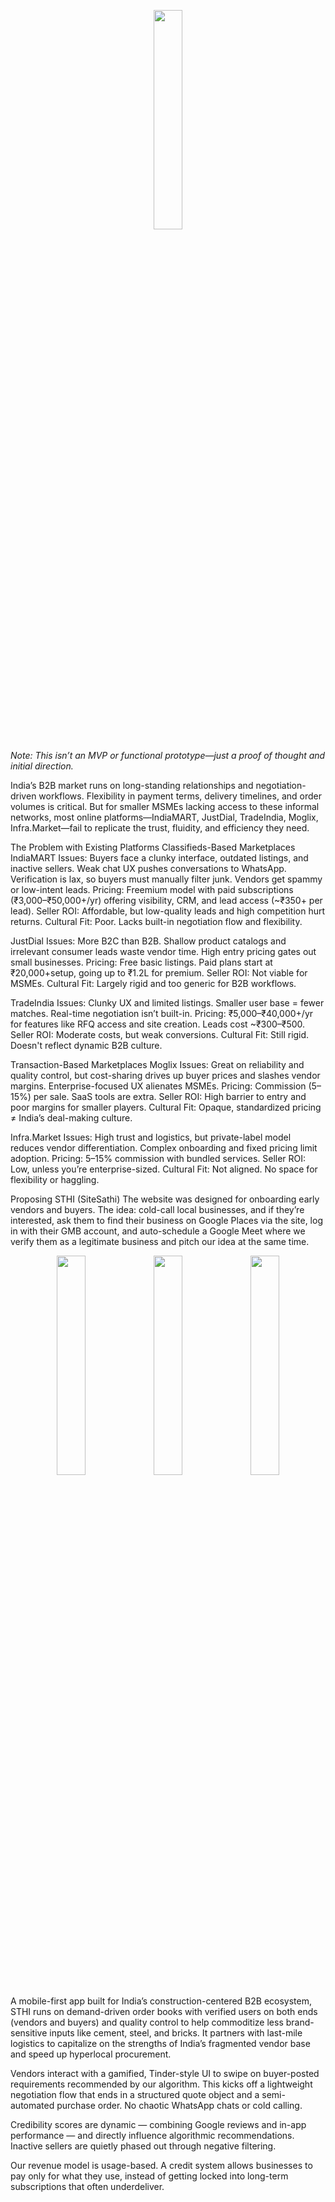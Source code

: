 

<p align="center"> <img src="https://github.com/user-attachments/assets/8720152d-de7e-4ce3-b8f7-e6d69dfb39e0" width="30%" /> </p>


*Note: This isn’t an MVP or functional prototype—just a proof of thought and initial direction.*

India’s B2B market runs on long-standing relationships and negotiation-driven workflows. Flexibility in payment terms, delivery timelines, and order volumes is critical. But for smaller MSMEs lacking access to these informal networks, most online platforms—IndiaMART, JustDial, TradeIndia, Moglix, Infra.Market—fail to replicate the trust, fluidity, and efficiency they need.

The Problem with Existing Platforms
Classifieds-Based Marketplaces
IndiaMART
Issues: Buyers face a clunky interface, outdated listings, and inactive sellers. Weak chat UX pushes conversations to WhatsApp. Verification is lax, so buyers must manually filter junk. Vendors get spammy or low-intent leads.
Pricing: Freemium model with paid subscriptions (₹3,000–₹50,000+/yr) offering visibility, CRM, and lead access (~₹350+ per lead).
Seller ROI: Affordable, but low-quality leads and high competition hurt returns.
Cultural Fit: Poor. Lacks built-in negotiation flow and flexibility.

JustDial
Issues: More B2C than B2B. Shallow product catalogs and irrelevant consumer leads waste vendor time. High entry pricing gates out small businesses.
Pricing: Free basic listings. Paid plans start at ₹20,000+setup, going up to ₹1.2L for premium.
Seller ROI: Not viable for MSMEs.
Cultural Fit: Largely rigid and too generic for B2B workflows.

TradeIndia
Issues: Clunky UX and limited listings. Smaller user base = fewer matches. Real-time negotiation isn’t built-in.
Pricing: ₹5,000–₹40,000+/yr for features like RFQ access and site creation. Leads cost ~₹300–₹500.
Seller ROI: Moderate costs, but weak conversions.
Cultural Fit: Still rigid. Doesn't reflect dynamic B2B culture.

Transaction-Based Marketplaces
Moglix
Issues: Great on reliability and quality control, but cost-sharing drives up buyer prices and slashes vendor margins. Enterprise-focused UX alienates MSMEs.
Pricing: Commission (5–15%) per sale. SaaS tools are extra.
Seller ROI: High barrier to entry and poor margins for smaller players.
Cultural Fit: Opaque, standardized pricing ≠ India’s deal-making culture.

Infra.Market
Issues: High trust and logistics, but private-label model reduces vendor differentiation. Complex onboarding and fixed pricing limit adoption.
Pricing: 5–15% commission with bundled services.
Seller ROI: Low, unless you’re enterprise-sized.
Cultural Fit: Not aligned. No space for flexibility or haggling.

Proposing STHI (SiteSathi)
The website was designed for onboarding early vendors and buyers. The idea: cold-call local businesses, and if they’re interested, ask them to find their business on Google Places via the site, log in with their GMB account, and auto-schedule a Google Meet where we verify them as a legitimate business and pitch our idea at the same time.

<p align="center"> <img src="https://github.com/user-attachments/assets/0f5bacd0-5404-4c9a-ab39-50886f8dc81f" width="30%" /> <img src="https://github.com/user-attachments/assets/10969e56-5b99-4322-99f6-44a7330836f2" width="30%" /> <img src="https://github.com/user-attachments/assets/3a085239-0b84-407c-96a1-44a6a3b25ecf" width="30%" /> </p>
A mobile-first app built for India’s construction-centered B2B ecosystem, STHI runs on demand-driven order books with verified users on both ends (vendors and buyers) and quality control to help commoditize less brand-sensitive inputs like cement, steel, and bricks. It partners with last-mile logistics to capitalize on the strengths of India’s fragmented vendor base and speed up hyperlocal procurement.

Vendors interact with a gamified, Tinder-style UI to swipe on buyer-posted requirements recommended by our algorithm. This kicks off a lightweight negotiation flow that ends in a structured quote object and a semi-automated purchase order. No chaotic WhatsApp chats or cold calling.

Credibility scores are dynamic — combining Google reviews and in-app performance — and directly influence algorithmic recommendations. Inactive sellers are quietly phased out through negative filtering.

Our revenue model is usage-based. A credit system allows businesses to pay only for what they use, instead of getting locked into long-term subscriptions that often underdeliver.
